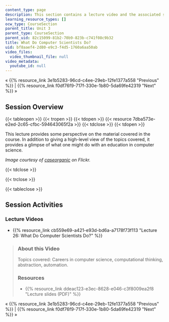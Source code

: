 ```yaml
---
content_type: page
description: This section contains a lecture video and the associated slides.
learning_resource_types: []
ocw_type: CourseSection
parent_title: Unit 3
parent_type: CourseSection
parent_uid: 82c15099-81b2-70b9-823b-c741f08c9b32
title: What Do Computer Scientists Do?
uid: bf8aaef4-2d80-e9c3-f4d5-1760a6aa50ab
video_files:
  video_thumbnail_file: null
video_metadata:
  youtube_id: null
---
```


« {{% resource_link 3e1b5283-96cd-c4ee-29eb-12fe1377a558 "Previous" %}} | {{% resource_link f0df76f9-717f-330e-1b80-5da69fe42319 "Next" %}} »

Session Overview
----------------

{{< tableopen >}}
{{< tropen >}}
{{< tdopen >}}
{{< resource 7dba573e-e2ed-2c65-cfbc-594643065f2a >}}
{{< tdclose >}}
{{< tdopen >}}


This lecture provides some perspective on the material covered in the course. In addition to giving a high-level view of the topics covered, it provides a glimpse of what one might do with an education in computer science.

_Image courtesy of [caseorganic](http://www.flickr.com/photos/caseorganic/4606080708/in/photostream/) on Flickr._


{{< tdclose >}}

{{< trclose >}}

{{< tableclose >}}

Session Activities
------------------

### Lecture Videos

*   {{% resource_link cb559e69-a421-e93d-bd6a-a7178f73f113 "Lecture 26: What Do Computer Scientists Do?" %}}

> ### About this Video
> 
> Topics covered: Careers in computer science, computational thinking, abstraction, automation.
> 
> ### Resources
> 
> *   {{% resource_link ddeac123-e3ec-8628-e046-c3f8009ea2f8 "Lecture slides (PDF)" %}}

« {{% resource_link 3e1b5283-96cd-c4ee-29eb-12fe1377a558 "Previous" %}} | {{% resource_link f0df76f9-717f-330e-1b80-5da69fe42319 "Next" %}} »